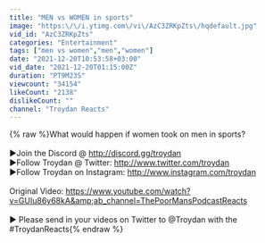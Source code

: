 ```yaml
---
title: "MEN vs WOMEN in sports"
image: "https:\/\/i.ytimg.com\/vi\/AzC3ZRKpZts\/hqdefault.jpg"
vid_id: "AzC3ZRKpZts"
categories: "Entertainment"
tags: ["men vs women","men","women"]
date: "2021-12-20T10:53:58+03:00"
vid_date: "2021-12-20T01:15:00Z"
duration: "PT9M23S"
viewcount: "34154"
likeCount: "2138"
dislikeCount: ""
channel: "Troydan Reacts"
---
```

{% raw %}What would happen if women took on men in sports?<br /><br />►Join the Discord @ <a rel="nofollow" target="blank" href="http://discord.gg/troydan">http://discord.gg/troydan</a><br />►Follow Troydan @ Twitter: <a rel="nofollow" target="blank" href="http://www.twitter.com/troydan">http://www.twitter.com/troydan</a><br />►Follow Troydan on Instagram: <a rel="nofollow" target="blank" href="http://www.instagram.com/troydan">http://www.instagram.com/troydan</a><br /><br />Original Video: <a rel="nofollow" target="blank" href="https://www.youtube.com/watch?v=GUIu86y68kA&amp;ab_channel=ThePoorMansPodcastReacts">https://www.youtube.com/watch?v=GUIu86y68kA&amp;ab_channel=ThePoorMansPodcastReacts</a><br /><br />► Please send in your videos on Twitter to @Troydan with the #TroydanReacts{% endraw %}
